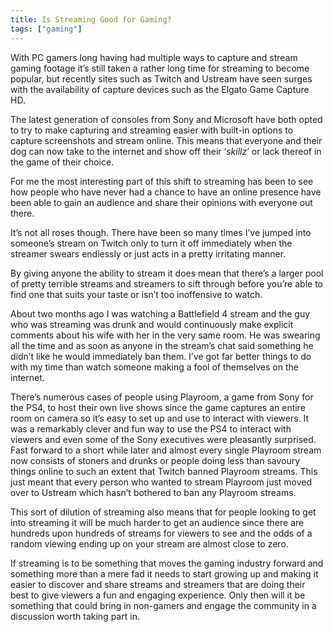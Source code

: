 ```yaml
---
title: Is Streaming Good for Gaming?
tags: ["gaming"]
---
```

With PC gamers long having had multiple ways to capture and stream gaming footage it’s still taken a rather long time for streaming to become popular, but recently sites such as Twitch and Ustream have seen surges with the availability of capture devices such as the Elgato Game Capture HD.

The latest generation of consoles from Sony and Microsoft have both opted to try to make capturing and streaming easier with built-in options to capture screenshots and stream online. This means that everyone and their dog can now take to the internet and show off their ‘_skillz_’ or lack thereof in the game of their choice.

For me the most interesting part of this shift to streaming has been to see how people who have never had a chance to have an online presence have been able to gain an audience and share their opinions with everyone out there.

It’s not all roses though. There have been so many times I’ve jumped into someone’s stream on Twitch only to turn it off immediately when the streamer swears endlessly or just acts in a pretty irritating manner.

By giving anyone the ability to stream it does mean that there’s a larger pool of pretty terrible streams and streamers to sift through before you’re able to find one that suits your taste or isn’t too inoffensive to watch.

About two months ago I was watching a Battlefield 4 stream and the guy who was streaming was drunk and would continuously make explicit comments about his wife with her in the very same room. He was swearing all the time and as soon as anyone in the stream’s chat said something he didn’t like he would immediately ban them. I’ve got far better things to do with my time than watch someone making a fool of themselves on the internet.

There’s numerous cases of people using Playroom, a game from Sony for the PS4, to host their own live shows since the game captures an entire room on camera so it’s easy to set up and use to interact with viewers. It was a remarkably clever and fun way to use the PS4 to interact with viewers and even some of the Sony executives were pleasantly surprised. Fast forward to a short while later and almost every single Playroom stream now consists of stoners and drunks or people doing less than savoury things online to such an extent that Twitch banned Playroom streams. This just meant that every person who wanted to stream Playroom just moved over to Ustream which hasn’t bothered to ban any Playroom streams.

This sort of dilution of streaming also means that for people looking to get into streaming it will be much harder to get an audience since there are hundreds upon hundreds of streams for viewers to see and the odds of a random viewing ending up on your stream are almost close to zero.

If streaming is to be something that moves the gaming industry forward and something more than a mere fad it needs to start growing up and making it easier to discover and share streams and streamers that are doing their best to give viewers a fun and engaging experience. Only then will it be something that could bring in non-gamers and engage the community in a discussion worth taking part in.